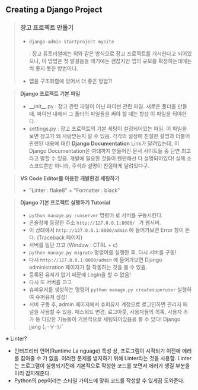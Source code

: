 ## Creating a Django Project

> ### 장고 프로젝트 만들기
>
> - ```
>   django-admin startproject mysite
>   ```
>
>   : 장고 튜토리얼에는 위와 같은 방식으로 장고 프로젝트를 개시한다고 되어있으나, 이 방법은 첫 발걸음을 떼기에는 괜찮지만 앱의 규모를 확장하는데에는 썩 좋지 못한 방법이다.
>
> - 앱을 구조화함에 있어서 더 좋은 방법?!



> **Django 프로젝트 기본 파일**
>
> - \_\_init\_\_.py : 장고 관련 파일이 아닌 파이썬 관련 파일. 새로운 폴더를 만들 때, 파이썬 내에서 그 폴더의 파일들을 써야 할 때는 항상 이 파일을 둬야한다.
> - settings.py : 장고 프로젝트의 기본 세팅이 설정되어있는 파일. 이 파일을 보면 장고가 왜 사랑받는지 알 수 있음. 각각의 설정에 친절한 설명과 더불어 관련된 내용에 대한 **Django Documentation** Link가 달려있는데, 이 Django Documentation은 여태까지 만들어진 문서 사이트들 중 단연 최고라고 말할 수 있음. 개발에 필요한 것들이 웬만해선 다 설명되어있다! 실제 소스코드뿐만 아니라, 주석과 설명이 친절하게 달려있다구.

> **VS Code Editor를 이용한 개발환경 세팅하기**
>
> - "Linter : flake8" + "Formatter : black"

> **Django 기본 프로젝트 실행하기 Tutorial**
>
> - `python manage.py runserver` 명령어 로 서버를 구동시킨다.
> - 콘솔창에 등장한 주소 `http://127.0.0.1:8000/ ` 가 웹서버.
> - 이 상태에서 `http://127.0.0.1:8000/admin` 에 들어가보면 Error 창이 뜬다. (Traceback 페이지)
> - 서버를 일단 끄고 (Window : CTRL + c)
> - `python manage.py migrate` 명령어를 실행한 후, 다시 서버를 구동!
> - 다시 `http://127.0.0.1:8000/admin` 에 들어가보면 Django administration 페이지가 잘 작동하는 것을 볼 수 있음.
> - 등록된 유저가 없기 때문에 Login을 할 수 없음!
> - 다시 또 서버를 끄고
> - 슈퍼유저를 생성하는 명령어 `python manage.py createsuperuser` 실행하여 슈퍼유저 생성!
> - 서버 구동 후, admin 페이지에서 슈퍼유저 계정으로 로그인하면 관리자 패널을 사용할 수 있음. 패스워드 변경, 로그아웃, 사용자들의 목록, 사용자 추가 등 다양한 기능들이 기본적으로 세팅되어있음을 볼 수 있다! Django jjang (｡･∀･)ﾉﾞ

※ Linter?

- 인터프리터 언어(Runtime La nguage) 특성 상, 프로그램이 시작되기 이전에 에러를 잡아줄 수 가 없음. 이러한 문제를 방지하기 위해 Linter라는 것을 사용함. Linter는 프로그램이 실행되기전에 기본적으로 작성한 코드를 보면서 에러가 생길 부분을 미리 감지해준다.
- Python의 pep이라는 스타일 가이드에 맞춰 코드를 작성할 수 있게끔 도와준다.